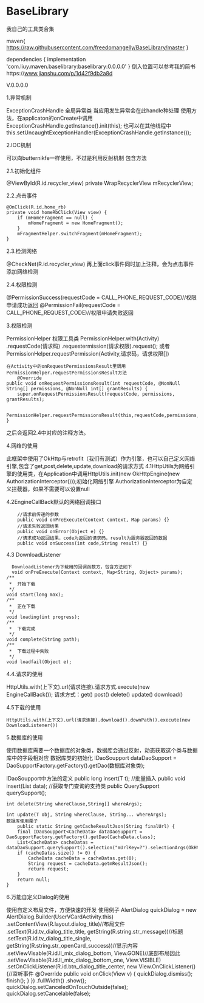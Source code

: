 # BaseLibrary
我自己的工具类合集

maven{
https://raw.githubusercontent.com/freedomangelly/BaseLibrary/master
}

dependencies {
    implementation 'com.liuy.maven.baselibrary:baselibrary:0.0.0.0'
}
倒入位置可以参考我的简书https://www.jianshu.com/p/1d42f9db2a8d

V.0.0.0.0

1.异常机制

ExceptionCrashHandle 全局异常类 当应用发生异常会在此handle种处理
使用方法，在applicaton的onCreate中调用
ExceptionCrashHandle.getInstance().init(this);
也可以在其他线程中
this.setUncaughtExceptionHandler(ExceptionCrashHandle.getInstance());

2.IOC机制

可以向butternikfe一样使用，不过是利用反射机制
包含方法

2.1.初始化组件

@ViewById(R.id.recycler_view)
private WrapRecyclerView mRecyclerView;

2.2.点击事件

    @OnClick(R.id.home_rb)
    private void homeRbClick(View view) {
        if (mHomeFragment == null) {
            mHomeFragment = new HomeFragment();
        }
        mFragmentHelper.switchFragment(mHomeFragment);
    }
2.3.检测网络

@CheckNet(R.id.recycler_view)
再上面click事件同时加上注释，会为点击事件添加网络检测

2.4.权限检测

@PermissionSuccess(requestCode = CALL_PHONE_REQUEST_CODE)//权限申请成功返回
@PermissionFail(requestCode = CALL_PHONE_REQUEST_CODE)//权限申请失败返回

3.权限检测

PermissionHelper 权限工具类
PermissionHelper.with(Activity)
                    .requestCode(请求码)
                    .requestermission(请求权限).request();
或者
PermissionHelper.requestPermission(Activity,请求码，请求权限[])

    在Activity中的onRequestPermissionsResult里调用 PermissionHelper.requestPermissionsResult方法
        @Override
    public void onRequestPermissionsResult(int requestCode, @NonNull String[] permissions, @NonNull int[] grantResults) {
        super.onRequestPermissionsResult(requestCode, permissions, grantResults);

        PermissionHelper.requestPermissionsResult(this,requestCode,permissions,grantResults);
    }
    
   之后会返回2.4中对应的注释方法。
   
   4.网络的使用
   
   此框架中使用了OkHttp与retrofit（我们有测试）作为引擎，也可以自己定义网络引擎,包含了get,post,delete,update,download的请求方式
   4.1HttpUtils为网络引擎的使用类，在Application中调用HttpUtils.init(new OkHttpEngine(new AuthorizationInterceptor()));初始化网络引擎    AuthorizationInterceptor为自定义拦截器，如果不需要可以设置null
   
   4.2EngineCallBack默认的网络回调接口
   
        //请求前传递的参数
        public void onPreExecute(Context context, Map params) {}
        //请求失败返回结果
        public void onError(Object e) {}
        //请求成功返回结果，code为返回的请求码，result为服务器返回的数据
        public void onSuccess(int code,String result) {}
        
   4.3 DownloadListener
   
      DownloadListener为下载用的回调函数方，包含方法如下
      void onPreExecute(Context context, Map<String, Object> params);
    /**
     *  开始下载
     */
    void start(long max);
    /**
     *  正在下载
     */
    void loading(int progress);
    /**
     *  下载完成
     */
    void complete(String path);
    /**
     *  下载过程中失败
     */
    void loadfail(Object e);
        
   4.4.请求的使用
   
   HttpUtils.with(上下文).url(请求连接).请求方式.execute(new EngineCallBack());
   请求方式：get() post() delete() update() download()
   
   4.5下载的使用
   
    HttpUtils.with(上下文).url(请求连接).download().downPath().execute(new DownloadListener())
    
  5.数据库的使用
  
  使用数据库需要一个数据库的对象类，数据库会通过反射，动态获取这个类与数据库中的字段相对应
  数据库类的初始化
  IDaoSoupport<CacheData> dataDaoSupport = DaoSupportFactory.getFactory().getDao(数据库对象类);
  
  IDaoSoupport中方法的定义
      public long insert(T t);
    //批量插入
    public void insert(List<T> data);
    //获取专门查询的支持类
    public QuerySupport<T> querySupport();

    int delete(String whereClause,String[] whereArgs);

    int update(T obj, String whereClause, String... whereArgs);
    数据库使用栗子
        public static String getCacheResultJson(String finalUrl) {
        final IDaoSoupport<CacheData> dataDaoSupport = DaoSupportFactory.getFactory().getDao(CacheData.class);
        List<CacheData> cacheDatas =  dataDaoSupport.querySupport().selection("mUrlKey=?").selectionArgs(OkHttpEngine.MD5Utils.stringToMD5(finalUrl)).query();
        if (cacheDatas.size() != 0) {
            CacheData cacheData = cacheDatas.get(0);
            String request = cacheData.getmResultJson();
            return request;
        }
        return null;
    }
    
6.万能自定义Dialog的使用

使用自定义布局文件，方便快速的开发
使用例子
AlertDialog quickDialog = new AlertDialog.Builder(UserVCardActivity.this)
                            .setContentView(R.layout.dialog_title)//布局文件
                            .setText(R.id.tv_dialog_title_title, getString(R.string.str_message))//标题
                            .setText(R.id.tv_dialog_title_single, getString(R.string.str_openCard_success))//显示内容
                            .setViewVisable(R.id.ll_mix_dialog_bottom, View.GONE)//底部布局因此
                            .setViewVisable(R.id.ll_mix_dialog_bottom_one, View.VISIBLE)
                            .setOnClickListener(R.id.btn_dialog_title_center, new View.OnClickListener() {//监听事件
                                @Override
                                public void onClick(View v) {
                                    quickDialog.dismiss();
                                    finish();
                                }
                            })
                            .fullWidth()
                            .show();
                    quickDialog.setCanceledOnTouchOutside(false);
                    quickDialog.setCancelable(false);
                    
